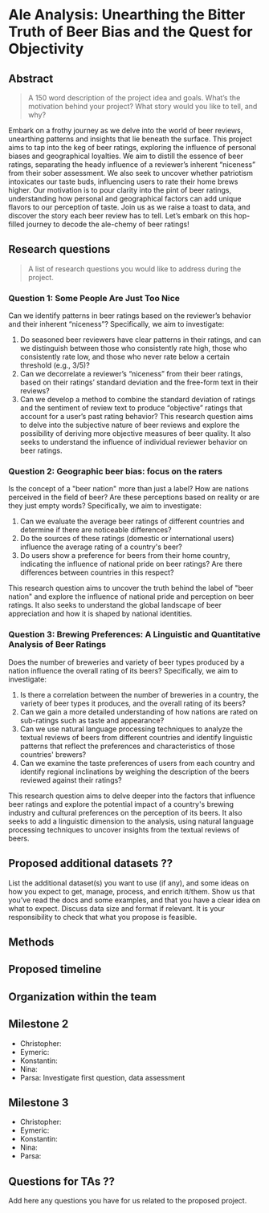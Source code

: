 # Ale Analysis: Unearthing the Bitter Truth of Beer Bias and the Quest for Objectivity

## Abstract
> A 150 word description of the project idea and goals. What’s the motivation behind your project? What story would you like to tell, and why?

Embark on a frothy journey as we delve into the world of beer reviews, unearthing patterns and insights that lie beneath the surface. This project aims to tap into the keg of beer ratings, exploring the influence of personal biases and geographical loyalties. We aim to distill the essence of beer ratings, separating the heady influence of a reviewer’s inherent “niceness” from their sober assessment. We also seek to uncover whether patriotism intoxicates our taste buds, influencing users to rate their home brews higher. Our motivation is to pour clarity into the pint of beer ratings, understanding how personal and geographical factors can add unique flavors to our perception of taste. Join us as we raise a toast to data, and discover the story each beer review has to tell. Let’s embark on this hop-filled journey to decode the ale-chemy of beer ratings!

## Research questions
> A list of research questions you would like to address during the project.

### Question 1: Some People Are Just Too Nice
Can we identify patterns in beer ratings based on the reviewer’s behavior and their inherent “niceness”? Specifically, we aim to investigate:

1. Do seasoned beer reviewers have clear patterns in their ratings, and can we distinguish between those who consistently rate high, those who consistently rate low, and those who never rate below a certain threshold (e.g., 3/5)?
2. Can we decorrelate a reviewer’s “niceness” from their beer ratings, based on their ratings’ standard deviation and the free-form text in their reviews?
3. Can we develop a method to combine the standard deviation of ratings and the sentiment of review text to produce “objective” ratings that account for a user’s past rating behavior?
This research question aims to delve into the subjective nature of beer reviews and explore the possibility of deriving more objective measures of beer quality. It also seeks to understand the influence of individual reviewer behavior on beer ratings.

### Question 2: Geographic beer bias: focus on the raters
Is the concept of a "beer nation" more than just a label? How are nations perceived in the field of beer? Are these perceptions based on reality or are they just empty words? Specifically, we aim to investigate:

1. Can we evaluate the average beer ratings of different countries and determine if there are noticeable differences?
2. Do the sources of these ratings (domestic or international users) influence the average rating of a country's beer?
3. Do users show a preference for beers from their home country, indicating the influence of national pride on beer ratings? Are there differences between countries in this respect?

This research question aims to uncover the truth behind the label of "beer nation" and explore the influence of national pride and perception on beer ratings. It also seeks to understand the global landscape of beer appreciation and how it is shaped by national identities.

### Question 3: Brewing Preferences: A Linguistic and Quantitative Analysis of Beer Ratings
Does the number of breweries and variety of beer types produced by a nation influence the overall rating of its beers? Specifically, we aim to investigate:

1. Is there a correlation between the number of breweries in a country, the variety of beer types it produces, and the overall rating of its beers?
2. Can we gain a more detailed understanding of how nations are rated on sub-ratings such as taste and appearance?
3. Can we use natural language processing techniques to analyze the textual reviews of beers from different countries and identify linguistic patterns that reflect the preferences and characteristics of those countries' brewers?
4. Can we examine the taste preferences of users from each country and identify regional inclinations by weighing the description of the beers reviewed against their ratings?

This research question aims to delve deeper into the factors that influence beer ratings and explore the potential impact of a country's brewing industry and cultural preferences on the perception of its beers. It also seeks to add a linguistic dimension to the analysis, using natural language processing techniques to uncover insights from the textual reviews of beers.

## Proposed additional datasets ??
List the additional dataset(s) you want to use (if any), and some ideas on how you expect to get, manage, process, and enrich it/them. Show us that you’ve read the docs and some examples, and that you have a clear idea on what to expect. Discuss data size and format if relevant. It is your responsibility to check that what you propose is feasible.

## Methods

## Proposed timeline

## Organization within the team
## Milestone 2
* Christopher:
* Eymeric:
* Konstantin: 
* Nina: 
* Parsa: Investigate first question, data assessment
  
## Milestone 3 
* Christopher:
* Eymeric:
* Konstantin: 
* Nina: 
* Parsa:
  
## Questions for TAs ??
Add here any questions you have for us related to the proposed project.

